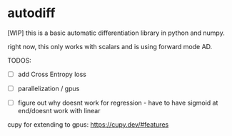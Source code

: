 # autodiff 

[WIP]
this is a basic automatic differentiation library in python and numpy.

right now, this only works with scalars and is using forward mode AD.

TODOS:

- [ ] add Cross Entropy loss
- [ ] parallelization / gpus
- [ ] figure out why doesnt work for regression - have to have sigmoid at end/doesnt work with linear



cupy for extending to gpus:
https://cupy.dev/#features
